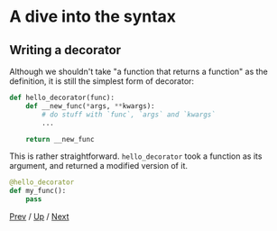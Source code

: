 # A dive into the syntax

## Writing a decorator

Although we shouldn't take "a function that returns a function" as the definition,
it is still the simplest form of decorator:

```python
def hello_decorator(func):
    def __new_func(*args, **kwargs):
        # do stuff with `func`, `args` and `kwargs`
        ...

    return __new_func
```

This is rather straightforward. `hello_decorator` took a function as its argument,
and returned a modified version of it.

```python
@hello_decorator
def my_func():
    pass
```

[Prev](../README.md) /
[Up](../README.md) /
[Next](../2-params/README.md)
